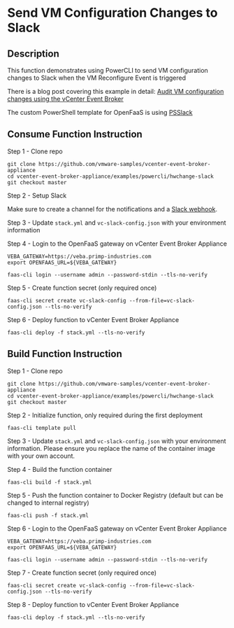 # Send VM Configuration Changes to Slack

## Description

This function demonstrates using PowerCLI to send VM configuration changes to Slack when the VM Reconfigure Event is triggered

There is a blog post covering this example in detail: [Audit VM configuration changes using the vCenter Event Broker
](https://www.opvizor.com/audit-vm-configuration-changes-using-the-vcenter-event-broker)

The custom PowerShell template for OpenFaaS is using [PSSlack](https://github.com/RamblingCookieMonster/PSSlack)

## Consume Function Instruction

Step 1 - Clone repo

```
git clone https://github.com/vmware-samples/vcenter-event-broker-appliance
cd vcenter-event-broker-appliance/examples/powercli/hwchange-slack
git checkout master
```

Step 2 - Setup Slack

Make sure to create a channel for the notifications and a [Slack webhook](https://my.slack.com/services/new/incoming-webhook/).


Step 3 - Update `stack.yml` and `vc-slack-config.json` with your environment information

Step 4 - Login to the OpenFaaS gateway on vCenter Event Broker Appliance

```
VEBA_GATEWAY=https://veba.primp-industries.com
export OPENFAAS_URL=${VEBA_GATEWAY}

faas-cli login --username admin --password-stdin --tls-no-verify
```

Step 5 - Create function secret (only required once)

```
faas-cli secret create vc-slack-config --from-file=vc-slack-config.json --tls-no-verify
```

Step 6 - Deploy function to vCenter Event Broker Appliance

```
faas-cli deploy -f stack.yml --tls-no-verify
```

## Build Function Instruction

Step 1 - Clone repo

```
git clone https://github.com/vmware-samples/vcenter-event-broker-appliance
cd vcenter-event-broker-appliance/examples/powercli/hwchange-slack
git checkout master
```

Step 2 - Initialize function, only required during the first deployment

```
faas-cli template pull
```

Step 3 - Update `stack.yml` and `vc-slack-config.json` with your environment information. Please ensure you replace the name of the container image with your own account.

Step 4 - Build the function container

```
faas-cli build -f stack.yml
```

Step 5 - Push the function container to Docker Registry (default but can be changed to internal registry)

```
faas-cli push -f stack.yml
```

Step 6 - Login to the OpenFaaS gateway on vCenter Event Broker Appliance

```
VEBA_GATEWAY=https://veba.primp-industries.com
export OPENFAAS_URL=${VEBA_GATEWAY}

faas-cli login --username admin --password-stdin --tls-no-verify
```

Step 7 - Create function secret (only required once)

```
faas-cli secret create vc-slack-config --from-file=vc-slack-config.json --tls-no-verify
```

Step 8 - Deploy function to vCenter Event Broker Appliance

```
faas-cli deploy -f stack.yml --tls-no-verify
```